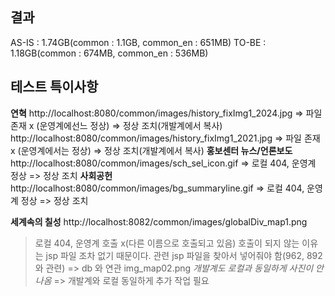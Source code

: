 ```table-of-contents
```



## 결과

AS-IS : 1.74GB(common : 1.1GB, common_en : 651MB)
TO-BE : 1.18GB(common : 674MB, common_en : 536MB)

## 테스트 특이사항
**연혁**
http://localhost:8080/common/images/history_fixImg1_2024.jpg => 파일 존재 x (운영계에선느 정상) => 정상 조치(개발계에서 복사)
http://localhost:8080/common/images/history_fixImg1_2021.jpg => 파일 존재 x (운영계에서는 정상) => 정상 조치(개발계에서 복사)
**홍보센터 뉴스/언론보도**
http://localhost:8080/common/images/sch_sel_icon.gif => 로컬 404, 운영계 정상 => 정상 조치
**사회공헌**
http://localhost:8080/common/images/bg_summaryline.gif => 로컬 404, 운영계 정상 => 정상 조치




**세계속의 칠성**
http://localhost:8082/common/images/globalDiv_map1.png 
>로컬 404, 운영계 호출 x(다른 이름으로 호출되고 있음) 
> 호출이 되지 않는 이유는 jsp 파일 조차 없기 때문이다.
> 관련 jsp 파일을 찾아서 넣어줘야 함(962, 892와 관련) => db 와 연관
> img_map02.png 
>*개발계도 로컬과 동일하게 사진이 안나옴* => 개발계와 로컬 동일하게 추가 작업 필요